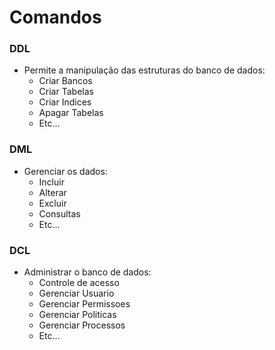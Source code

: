 # Comandos

### DDL

- Permite a manipulação das estruturas do banco de dados:
  - Criar Bancos
  - Criar Tabelas
  - Criar Indices
  - Apagar Tabelas
  - Etc...
  

### DML

- Gerenciar os dados:
  - Incluir
  - Alterar
  - Excluir
  - Consultas
  - Etc...
 

### DCL

- Administrar o banco de dados:
  - Controle de acesso
  - Gerenciar Usuario
  - Gerenciar Permissoes
  - Gerenciar Politicas
  - Gerenciar Processos
  - Etc...